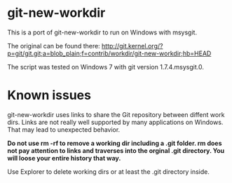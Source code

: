 # git-new-workdir

This is a port of git-new-workdir to run on Windows with msysgit.

The original can be found there:
http://git.kernel.org/?p=git/git.git;a=blob_plain;f=contrib/workdir/git-new-workdir;hb=HEAD

The script was tested on Windows 7 with git version 1.7.4.msysgit.0.

# Known issues

git-new-workdir uses links to share the Git repository between diffent work dirs. 
Links are not really well supported by many applications on Windows. That may lead 
to unexpected behavior.

**Do not use rm -rf to remove a working dir including a .git folder. rm does
not pay attention to links and traverses into the orginal .git directory. You will 
loose your entire history that way.**

Use Explorer to delete working dirs or at least the .git directory inside.
